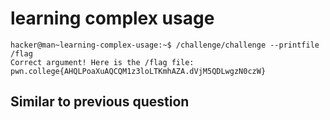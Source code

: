 # learning complex usage
    hacker@man~learning-complex-usage:~$ /challenge/challenge --printfile /flag
    Correct argument! Here is the /flag file:
    pwn.college{AHQLPoaXuAQCQM1z3loLTKmhAZA.dVjM5QDLwgzN0czW}
## Similar to previous question    
    
